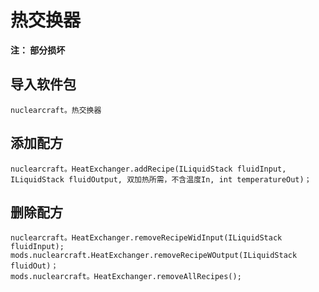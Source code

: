 # 热交换器
**注： 部分损坏**

## 导入软件包
`nuclearcraft。热交换器`

## 添加配方
```zenscript
nuclearcraft。HeatExchanger.addRecipe(ILiquidStack fluidInput, ILiquidStack fluidOutput, 双加热所需，不含温度In, int temperatureOut)；
```

## 删除配方
```zenscript
nuclearcraft。HeatExchanger.removeRecipeWidInput(ILiquidStack fluidInput);
mods.nuclearcraft.HeatExchanger.removeRecipeWOutput(ILiquidStack fluidOut)；
mods.nuclearcraft。HeatExchanger.removeAllRecipes();
```